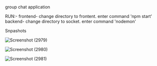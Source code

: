 group chat application

RUN:-
  frontend-
    change directory to frontent.
    enter command 'npm start'
  backend-
    change directory to socket.
    enter command 'nodemon'
    
    
    
    
    
    
    
    
Snpashots

![Screenshot (2979)](https://user-images.githubusercontent.com/87386712/221111118-04ab7450-839d-4b15-871a-602f195cf83f.png)

![Screenshot (2980)](https://user-images.githubusercontent.com/87386712/221111135-37856a34-5b3f-4af7-9b14-2bc02a346727.png)

![Screenshot (2981)](https://user-images.githubusercontent.com/87386712/221111147-f84d3727-9083-466a-a278-791d697e70c5.png)
